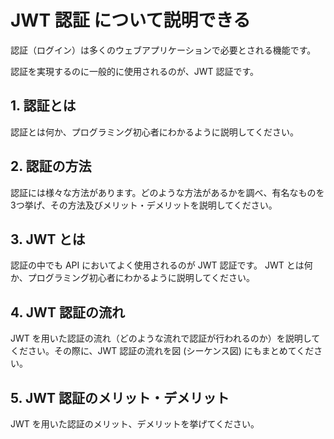 # JWT 認証 について説明できる

認証（ログイン）は多くのウェブアプリケーションで必要とされる機能です。

認証を実現するのに一般的に使用されるのが、JWT 認証です。

## 1. 認証とは

認証とは何か、プログラミング初心者にわかるように説明してください。

## 2. 認証の方法

認証には様々な方法があります。どのような方法があるかを調べ、有名なものを3つ挙げ、その方法及びメリット・デメリットを説明してください。

## 3. JWT とは

認証の中でも API においてよく使用されるのが JWT 認証です。
JWT とは何か、プログラミング初心者にわかるように説明してください。

## 4. JWT 認証の流れ

JWT を用いた認証の流れ（どのような流れで認証が行われるのか）を説明してください。その際に、JWT 認証の流れを図 (シーケンス図) にもまとめてください。

## 5. JWT 認証のメリット・デメリット

JWT を用いた認証のメリット、デメリットを挙げてください。
